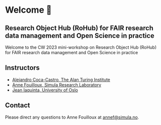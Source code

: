 # Welcome 👋

## Research Object Hub (RoHub) for FAIR research data management and Open Science in practice


Welcome to the CW 2023 mini-workshop on Research Object Hub (RoHub) for FAIR research data management and Open Science in practice


## Instructors
- [Alejandro Coca-Castro, The Alan Turing Institute](https://acocac.github.io/en/)
- [Anne Fouilloux, Simula Research Laboratory](https://annefou.github.io/)
- [Jean Iaquinta, University of Oslo](https://www.usit.uio.no/english/about/organisation/rde/scs/staff/jeani/index.html)

## Contact
Please direct any questions to Anne Fouilloux at [annef@simula.no](annef@simula.no). 
